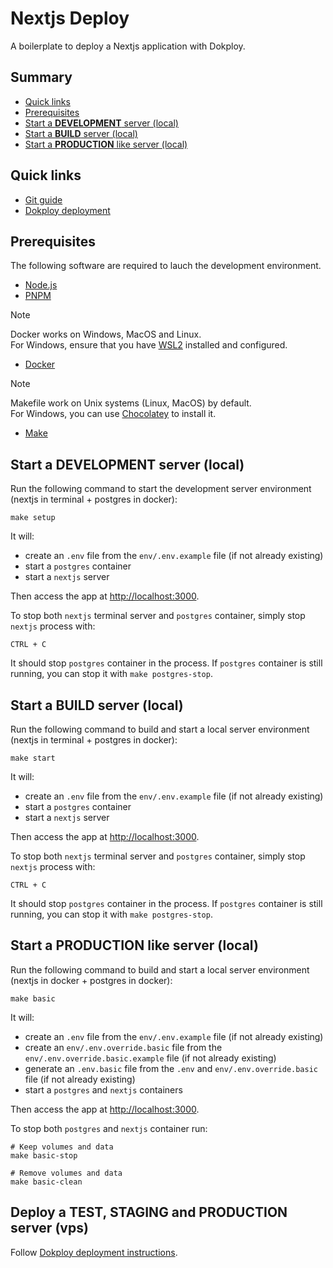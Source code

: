 # Nextjs Deploy

A boilerplate to deploy a Nextjs application with Dokploy.

<h2>Summary</h2>

- [Quick links](#quick-links)
- [Prerequisites](#prerequisites)
- [Start a **DEVELOPMENT** server (local)](#start-a-development-server-local)
- [Start a **BUILD** server (local)](#start-a-build-server-local)
- [Start a **PRODUCTION** like server (local)](#start-a-production-like-server-local)

## Quick links

- [Git guide](./docs/git-guide.md)
- [Dokploy deployment](./docs/dokploy-deployment.md)

## Prerequisites

The following software are required to lauch the development environment.

- [Node.js](https://nodejs.org/fr/download)
- [PNPM](https://pnpm.io/installation)

> [!NOTE]
> Docker works on Windows, MacOS and Linux. \
> For Windows, ensure that you have [WSL2](https://learn.microsoft.com/en-us/windows/wsl/install) installed and configured.

- [Docker](https://docs.docker.com/get-started/get-docker/)

> [!NOTE]
> Makefile work on Unix systems (Linux, MacOS) by default. \
> For Windows, you can use [Chocolatey](https://chocolatey.org/install) to install it.

- [Make](https://www.gnu.org/software/make/)

## Start a **DEVELOPMENT** server (local)

Run the following command to start the development server environment (nextjs in terminal + postgres in docker):

```
make setup
```

It will:

- create an `.env` file from the `env/.env.example` file (if not already existing)
- start a `postgres` container
- start a `nextjs` server

Then access the app at [http://localhost:3000](http://localhost:3000).

To stop both `nextjs` terminal server and `postgres` container, simply stop `nextjs` process with:

```
CTRL + C
```

It should stop `postgres` container in the process. If `postgres` container is still running, you can stop it with `make postgres-stop`.

## Start a **BUILD** server (local)

Run the following command to build and start a local server environment (nextjs in terminal + postgres in docker):

```
make start
```

It will:

- create an `.env` file from the `env/.env.example` file (if not already existing)
- start a `postgres` container
- start a `nextjs` server

Then access the app at [http://localhost:3000](http://localhost:3000).

To stop both `nextjs` terminal server and `postgres` container, simply stop `nextjs` process with:

```
CTRL + C
```

It should stop `postgres` container in the process. If `postgres` container is still running, you can stop it with `make postgres-stop`.

## Start a **PRODUCTION** like server (local)

Run the following command to build and start a local server environment (nextjs in docker + postgres in docker):

```
make basic
```

It will:

- create an `.env` file from the `env/.env.example` file (if not already existing)
- create an `env/.env.override.basic` file from the `env/.env.override.basic.example` file (if not already existing)
- generate an `.env.basic` file from the `.env` and `env/.env.override.basic` file (if not already existing)
- start a `postgres` and `nextjs` containers

Then access the app at [http://localhost:3000](http://localhost:3000).

To stop both `postgres` and `nextjs` container run:

```
# Keep volumes and data
make basic-stop

# Remove volumes and data
make basic-clean
```

<h2>Deploy a <b>TEST</b>, <b>STAGING</b> and <b>PRODUCTION</b> server (vps)</h2>

Follow [Dokploy deployment instructions](./docs/dokploy-deployment.md).
